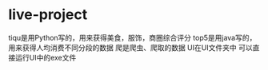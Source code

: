 # live-project
tiqu是用Python写的，用来获得美食，服饰，商圈综合评分
top5是用java写的，用来获得人均消费不同分段的数据
爬是爬虫、爬取的数据
UI在UI文件夹中
可以直接运行UI中的exe文件
